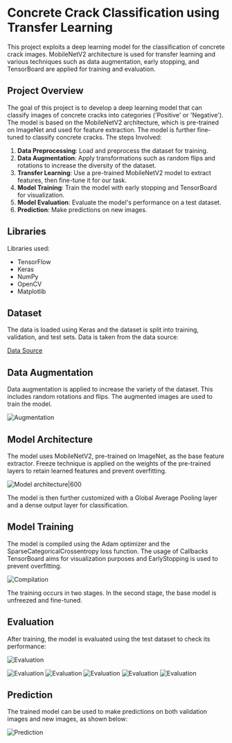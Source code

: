# Concrete Crack Classification using Transfer Learning

This project exploits a deep learning model for the classification of concrete crack images. MobileNetV2 architecture is used for transfer learning and various techniques such as data augmentation, early stopping, and TensorBoard are applied for training and evaluation.

## Project Overview

The goal of this project is to develop a deep learning model that can classify images of concrete cracks into categories ('Positive' or 'Negative'). The model is based on the MobileNetV2 architecture, which is pre-trained on ImageNet and used for feature extraction. The model is further fine-tuned to classify concrete cracks. The steps Involved:

1. **Data Preprocessing**: Load and preprocess the dataset for training.
2. **Data Augmentation**: Apply transformations such as random flips and rotations to increase the diversity of the dataset.
3. **Transfer Learning**: Use a pre-trained MobileNetV2 model to extract features, then fine-tune it for our task.
4. **Model Training**: Train the model with early stopping and TensorBoard for visualization.
5. **Model Evaluation**: Evaluate the model's performance on a test dataset.
6. **Prediction**: Make predictions on new images.

## Libraries

Libraries used:
- TensorFlow
- Keras
- NumPy
- OpenCV
- Matplotlib

## Dataset

The data is loaded using Keras and the dataset is split into training, validation, and test sets. Data is taken from the data source:

[Data Source](https://data.mendeley.com/datasets/5y9wdsg2zt/2)

## Data Augmentation

Data augmentation is applied to increase the variety of the dataset. This includes random rotations and flips. The augmented images are used to train the model.

![Augmentation](static/augmentation.png)

## Model Architecture

The model uses MobileNetV2, pre-trained on ImageNet, as the base feature extractor. Freeze technique is applied on the weights of the pre-trained layers to retain learned features and prevent overfitting.

![Model architecture|600](static/model.png)

The model is then further customized with a Global Average Pooling layer and a dense output layer for classification.

## Model Training

The model is compiled using the Adam optimizer and the SparseCategoricalCrossentropy loss function. The usage of Callbacks TensorBoard aims for visualization purposes and EarlyStopping is used to prevent overfitting.

![Compilation](static/model_compile.png)

The training occurs in two stages. In the second stage, the base model is unfreezed and fine-tuned.

## Evaluation

After training, the model is evaluated using the test dataset to check its performance:

![Evaluation](static/evaluation.png)

![Evaluation](static/tensorboard_epoch_accuracy.png)
![Evaluation](static/tensorboard_epoch_learning_rate.png)
![Evaluation](static/tensorboard_epoch_loss.png)
![Evaluation](static/tensorboard_evaluation_accuracy.png)
![Evaluation](static/tensorboard_evaluation_loss.png)

## Prediction

The trained model can be used to make predictions on both validation images and new images, as shown below:

![Prediction](static/prediction.png)
